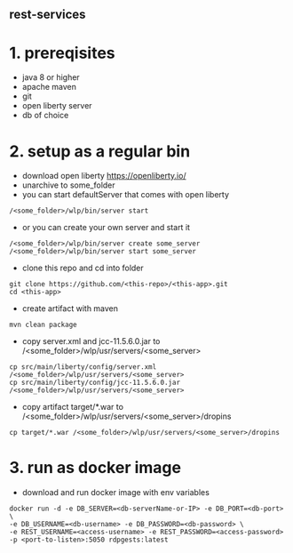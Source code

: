 ## rest-services

# 1. prereqisites
- java 8 or higher
- apache maven
- git
- open liberty server
- db of choice

# 2. setup as a regular bin
- download open liberty https://openliberty.io/
- unarchive to some_folder
- you can start defaultServer that comes with open liberty
```
/<some_folder>/wlp/bin/server start
```
- or you can create your own server and start it
```
/<some_folder>/wlp/bin/server create some_server
/<some_folder>/wlp/bin/server start some_server
```
- clone this repo and cd into folder
```
git clone https://github.com/<this-repo>/<this-app>.git
cd <this-app>
```
- create artifact with maven
```
mvn clean package
```
- copy server.xml and jcc-11.5.6.0.jar to /<some_folder>/wlp/usr/servers/<some_server>
```
cp src/main/liberty/config/server.xml /<some_folder>/wlp/usr/servers/<some_server>
cp src/main/liberty/config/jcc-11.5.6.0.jar /<some_folder>/wlp/usr/servers/<some_server>
```
- copy artifact target/*.war to /<some_folder>/wlp/usr/servers/<some_server>/dropins
```
cp target/*.war /<some_folder>/wlp/usr/servers/<some_server>/dropins
```
# 3. run as docker image
- download and run docker image with env variables
```
docker run -d -e DB_SERVER=<db-serverName-or-IP> -e DB_PORT=<db-port> \
-e DB_USERNAME=<db-username> -e DB_PASSWORD=<db-password> \
-e REST_USERNAME=<access-username> -e REST_PASSWORD=<access-password> -p <port-to-listen>:5050 rdpgests:latest
```
